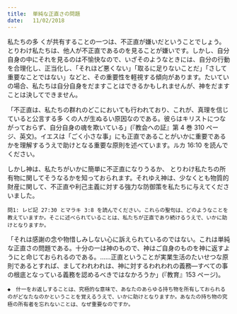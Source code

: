 ```yaml
---
title:  単純な正直さの問題
date:   11/02/2018
---
```


私たちの多 くが共有することの一つは、不正直が嫌いだということでしょう。 とりわけ私たちは、他人が不正直であるのを見ることが嫌いです。しかし、自分自身の中にそれを見るのは不愉快なので、いざそのようなときには、自分の行動を合理化し、正当化し、「それほど悪くない」「取るに足りないことだ」「さして重要なことではない」などと、その重要性を軽視する傾向があります。たいていの場合、私たちは自分自身をだますことはできるかもしれませんが、神をだますことは決してできません。
 
「不正直は、私たちの群れのどこにおいても行われており、これが、真理を信じていると公言する多 くの人が生ぬるい原因なのである。彼らはキリストにつながっておらず、自分自身の魂を欺いている」(『教会への証』第 4 巻 310 ページ、英文)。イエスは「ごく小さな事」にも正直であることがいかに重要であるかを理解するうえで助けとなる重要な原則を述べています。ルカ 16:10 を読んでください。

 しかし神は、私たちがいかに簡単に不正直になりうるか、 とりわけ私たちの所有物に関してそうなるかを知っておられます。それゆえ神は、少なくとも物質的財産に関して、不正直や利己主義に対する強力な防御策を私たちに与えてくださいました。

`問1: レビ記 27:30 とマラキ 3:8 を読んでください。これらの聖句は、どのようなことを教えていますか。そこに述べられていることは、私たちが正直であり続けるうえで、いかに助けとなりますか。`
 
「それは感謝の念や物惜しみしない心に訴えられているのではない。これは単純な正直さの問題である。十分の一は神のもので、神はご自身のものを神に返すようにと命じておられるのである。......正直ということが実業生活のたいせつな原則であるとすれば、ましてわれわれは、神に対するわれわれの義務―すべての事の根底となっている義務を認めるべきではなかろうか」(『教育』153 ページ)。

`◆　什一をお返しすることは、究極的な意味で、あなたのあらゆる持ち物を所有しておられるのがどなたなのかということを覚えるうえで、いかに助けとなりますか。あなたの持ち物の究極の所有者を忘れないことは、なぜ重要なのですか。`

